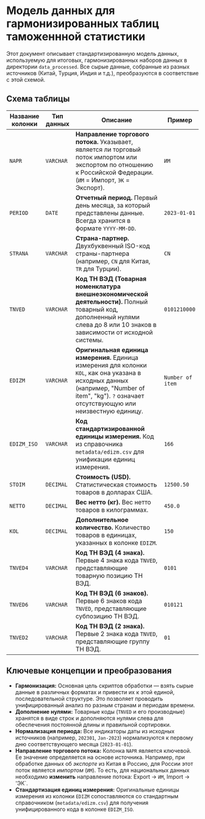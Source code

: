 # Модель данных для гармонизированных таблиц таможеннной статистики 

Этот документ описывает стандартизированную модель данных, используемую для итоговых, гармонизированных наборов данных в директории `data_processed`. Все сырые данные, собранные из разных источников (Китай, Турция, Индия и т.д.), преобразуются в соответствие с этой схемой.

## Схема таблицы

| Название колонки | Тип данных    | Описание                                                                                                                                    | Пример         |
|------------------|---------------|---------------------------------------------------------------------------------------------------------------------------------------------|----------------|
| `NAPR`           | `VARCHAR`     | **Направление торгового потока.** Указывает, является ли торговый поток импортом или экспортом по отношению к Российской Федерации. (`ИМ` = Импорт, `ЭК` = Экспорт). | `ИМ`           |
| `PERIOD`         | `DATE`        | **Отчетный период.** Первый день месяца, за который представлены данные. Всегда хранится в формате `YYYY-MM-DD`.                          | `2023-01-01`   |
| `STRANA`         | `VARCHAR`     | **Страна-партнер.** Двухбуквенный ISO-код страны-партнера (например, `CN` для Китая, `TR` для Турции).                                          | `CN`           |
| `TNVED`          | `VARCHAR`     | **Код ТН ВЭД (Товарная номенклатура внешнеэкономической деятельности).** Полный товарный код, дополненный нулями слева до 8 или 10 знаков в зависимости от исходной системы. | `0101210000`   |
| `EDIZM`          | `VARCHAR`     | **Оригинальная единица измерения.** Единица измерения для колонки `KOL`, как она указана в исходных данных (например, "Number of item", "kg"). `?` означает отсутствующую или неизвестную единицу. | `Number of item` |
| `EDIZM_ISO`      | `VARCHAR`     | **Код стандартизированной единицы измерения.** Код из справочника `metadata/edizm.csv` для унификации единиц измерения. | `166`          |
| `STOIM`          | `DECIMAL`     | **Стоимость (USD).** Статистическая стоимость товаров в долларах США.                                                                      | `12500.50`     |
| `NETTO`          | `DECIMAL`     | **Вес нетто (кг).** Вес нетто товаров в килограммах.                                                                                         | `450.0`        |
| `KOL`            | `DECIMAL`     | **Дополнительное количество.** Количество товаров в единицах, указанных в колонке `EDIZM`.                                                   | `150`          |
| `TNVED4`         | `VARCHAR`     | **Код ТН ВЭД (4 знака).** Первые 4 знака кода `TNVED`, представляющие товарную позицию ТН ВЭД.                                                 | `0101`         |
| `TNVED6`         | `VARCHAR`     | **Код ТН ВЭД (6 знаков).** Первые 6 знаков кода `TNVED`, представляющие субпозицию ТН ВЭД.                                                    | `010121`       |
| `TNVED2`         | `VARCHAR`     | **Код ТН ВЭД (2 знака).** Первые 2 знака кода `TNVED`, представляющие группу ТН ВЭД.                                                         | `01`           |

## Ключевые концепции и преобразования

- **Гармонизация:** Основная цель скриптов обработки — взять сырые данные в различных форматах и привести их к этой единой, последовательной структуре. Это позволяет проводить унифицированный анализ по разным странам и периодам времени.
- **Дополнение нулями:** Товарные коды (`TNVED` и его производные) хранятся в виде строк и дополняются нулями слева для обеспечения постоянной длины и правильной сортировки.
- **Нормализация периода:** Все индикаторы даты из исходных источников (например, `202301`, `Jan-2023`) нормализуются к первому дню соответствующего месяца (`2023-01-01`).
- **Направление торгового потока:** Колонка `NAPR` является ключевой. Ее значение определяется на основе источника. Например, при обработке данных об *экспорте* из Китая в Россию, для России этот поток является *импортом* (`ИМ`). То есть, для национальных данных необходимо **изменить** направление потока: Export -> `ИМ`, Import -> 'ЭК`. 
- **Стандартизация единиц измерения:** Оригинальные единицы измерения из колонки `EDIZM` сопоставляются со стандартным справочником (`metadata/edizm.csv`) для получения унифицированного кода в колонке `EDIZM_ISO`.
